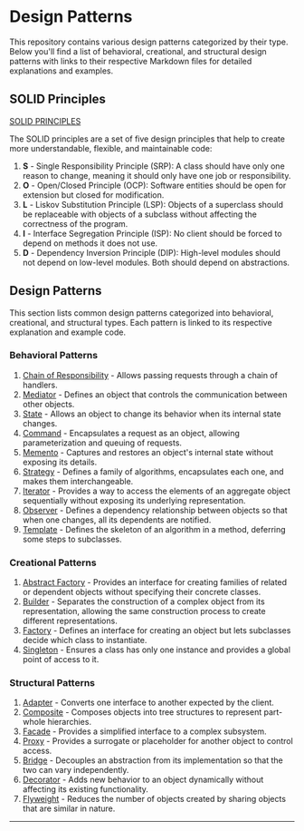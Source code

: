 # Design Patterns

This repository contains various design patterns categorized by their type. Below you'll find a list of behavioral, creational, and structural design patterns with links to their respective Markdown files for detailed explanations and examples.

## SOLID Principles

[SOLID PRINCIPLES](solid-principles.md)

The SOLID principles are a set of five design principles that help to create more understandable, flexible, and maintainable code:

1. **S** - Single Responsibility Principle (SRP): A class should have only one reason to change, meaning it should only have one job or responsibility.
2. **O** - Open/Closed Principle (OCP): Software entities should be open for extension but closed for modification.
3. **L** - Liskov Substitution Principle (LSP): Objects of a superclass should be replaceable with objects of a subclass without affecting the correctness of the program.
4. **I** - Interface Segregation Principle (ISP): No client should be forced to depend on methods it does not use.
5. **D** - Dependency Inversion Principle (DIP): High-level modules should not depend on low-level modules. Both should depend on abstractions.

## Design Patterns

This section lists common design patterns categorized into behavioral, creational, and structural types. Each pattern is linked to its respective explanation and example code.

### Behavioral Patterns

1. [Chain of Responsibility](behavioral/chain%20of%20responsibility.md) - Allows passing requests through a chain of handlers.
2. [Mediator](behavioral/mediator.md) - Defines an object that controls the communication between other objects.
3. [State](behavioral/state.md) - Allows an object to change its behavior when its internal state changes.
4. [Command](behavioral/command.md) - Encapsulates a request as an object, allowing parameterization and queuing of requests.
5. [Memento](behavioral/memento.md) - Captures and restores an object's internal state without exposing its details.
6. [Strategy](behavioral/strategy.md) - Defines a family of algorithms, encapsulates each one, and makes them interchangeable.
7. [Iterator](behavioral/iterator.md) - Provides a way to access the elements of an aggregate object sequentially without exposing its underlying representation.
8. [Observer](behavioral/observer.md) - Defines a dependency relationship between objects so that when one changes, all its dependents are notified.
9. [Template](behavioral/template.md) - Defines the skeleton of an algorithm in a method, deferring some steps to subclasses.

### Creational Patterns

1. [Abstract Factory](creational/abstract%20factory.md) - Provides an interface for creating families of related or dependent objects without specifying their concrete classes.
2. [Builder](creational/builder.md) - Separates the construction of a complex object from its representation, allowing the same construction process to create different representations.
3. [Factory](creational/factory.md) - Defines an interface for creating an object but lets subclasses decide which class to instantiate.
4. [Singleton](creational/singleton.md) - Ensures a class has only one instance and provides a global point of access to it.

### Structural Patterns

1. [Adapter](structural/adapter.md) - Converts one interface to another expected by the client.
2. [Composite](structural/composite.md) - Composes objects into tree structures to represent part-whole hierarchies.
3. [Facade](structural/facade.md) - Provides a simplified interface to a complex subsystem.
4. [Proxy](structural/proxy.md) - Provides a surrogate or placeholder for another object to control access.
5. [Bridge](structural/bridge.md) - Decouples an abstraction from its implementation so that the two can vary independently.
6. [Decorator](structural/decorator.md) - Adds new behavior to an object dynamically without affecting its existing functionality.
7. [Flyweight](structural/flyweight.md) - Reduces the number of objects created by sharing objects that are similar in nature.

---
